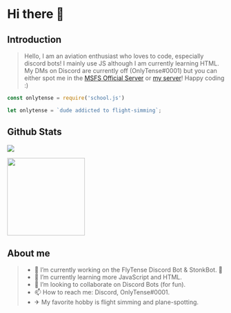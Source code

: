 # Hi there 👋

## Introduction

> Hello, I am an aviation enthusiast who loves to code, especially discord bots! I mainly use JS although I am currently learning HTML. My DMs on Discord are currently off (OnlyTense#0001) but you can either spot me in the [MSFS Official Server](https://discord.gg/msfs) or [my server](https://discord.gg/NbxUk4TsnV)! Happy coding :)

```js
const onlytense = require('school.js')
```
```js
let onlytense = `dude addicted to flight-simming`;
```

## Github Stats
![](https://komarev.com/ghpvc/?username=your-github-username&color=green)

<img height="180em" src="https://github-readme-stats.vercel.app/api?username=OnlyTense&show_icons=true&hide_border=true&&count_private=true&include_all_commits=true" />

## About me

> - 🔭 I’m currently working on the FlyTense Discord Bot & StonkBot. 👀
> - 🌱 I’m currently learning more JavaScript and HTML.
> - 👯 I’m looking to collaborate on Discord Bots (for fun).
> - 📫 How to reach me: Discord, OnlyTense#0001.
> - ✈ My favorite hobby is flight simming and plane-spotting.
